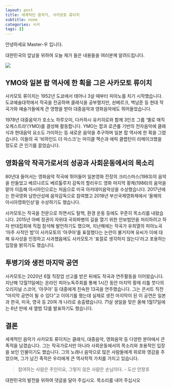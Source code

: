 ```yaml
---
layout: post
title: 세계적인 음악가, 사카모토 류이치
subtitle: none
categories: 시사
tags: []
---
```


안녕하세요 Master-우 입니다.

대한민국의 앞날을 위하여 오늘 제가 들은 내용들을 여러분께 알려드립니다.





![](https://source.unsplash.com/800x450/?luxury)

##  YMO와 일본 팝 역사에 한 획을 그은 사카모토 류이치

사카모토 류이치는 1952년 도쿄에서 태어나 3살 때부터 피아노를 치기 시작했습니다. 도쿄예술대학에서 작곡을 전공하며 클래식을 공부했지만, 쇤베르크, 백남준 등 현대 작곡가와 예술가들에게 큰 영향을 받아 대중음악과 영화음악에도 뛰어들었습니다. 

1978년 대중음악가 호소노 하루오미, 다카하시 유키히로와 함께 3인조 그룹 ‘옐로 매직 오케스트라’(YMO)를 결성해 활동합니다. YMO는 팝과 로큰롤 기반의 전자음악에 클래식과 현대음악 요소도 가미하는 등 새로운 음악을 추구하며 일본 팝 역사에 한 획을 그렸습니다. 이들의 곡 ‘비하인드 더 마스크’는 마이클 잭슨과 에릭 클랩턴이 리메이크했을 정도로 큰 인기를 끌었습니다. 

## 영화음악 작곡가로서의 성공과 사회운동에서의 목소리

80년대 들어서는 영화음악 작곡에 뛰어들어 일본영화 전장의 크리스마스(1983)의 음악을 만들었고 베르나르도 베르톨루치 감독의 할리우드 영화 마지막 황제(1986)의 음악을 맡아 이듬해 아시아인으로는 처음으로 미국 아카데미음악상을 수상했습니다. 2017년에는 한국영화 남한산성에 음악감독으로 참여했고 2018년 부산국제영화제에서 ‘올해의 아시아영화인상’을 수상하기도 했습니다.

사카모토는 작곡을 전문으로 하면서도 탈핵, 환경 운동 등에도 꾸준히 목소리를 내왔습니다. 2015년 아베 정권이 자위대 국외파병의 길을 열기 위한 안보법안을 처리하려고 하자 반대집회에 직접 참석해 발언하기도 했으며, 지난해에는 작곡가 유희열의 피아노곡 ‘아주 사적인 밤’이 사카모토의 ‘아쿠아’를 표절했다는 논란이 불거지며 유씨가 이에 대해 유사성을 인정하고 사과했음에도 사카모토가 ‘표절로 생각하지 않는다’라고 포용하는 입장을 밝히기도 했습니다.

## 투병기와 생전 마지막 공연

사카모토는 2020년 6월 직장암 선고를 받은 뒤에도 작곡과 연주활동을 이어왔습니다. 지난해 12월11일에는 온라인 피아노독주회를 통해 1시간 동안 마지막 황제 리틀 붓다의 오리지널 스코어, ‘아쿠아’ 등 대중에게 친숙한 13곡을 연주했습니다. 그는 콘서트 직전 “마지막 공연이 될 수 있다”고 이야기를 했는데 실제로 생전 마지막이 된 이 공연은 일본과 한국, 미국, 영국 등 20여 개 나라로 송출됐습니다. 71살 생일을 맞은 올해 1월17일에는 6년 만에 새 앨범 12를 발표하기도 했습니다.

## 결론

세계적인 음악가 사카모토 류이치는 클래식, 대중음악, 영화음악 등 다양한 분야에서 큰 족적을 남겼습니다. 그는 작곡가로서만 아니라 사회운동에서의 목소리와 포용적인 입장을 보인 인물이기도 했습니다. 그의 노래나 음악으로 많은 사람들에게 위로와 영감을 주었으며, 그가 남긴 족적은 우리에게 큰 역사학적 가치를 가지고 있습니다.


> 참여하는 사람은 주인이요, 그렇지 않은 사람은 손님이다. - 도산 안창호

대한민국의 발전을 위하여 댓글을 달아 주십시오. 목소리를 내어 주십시오
